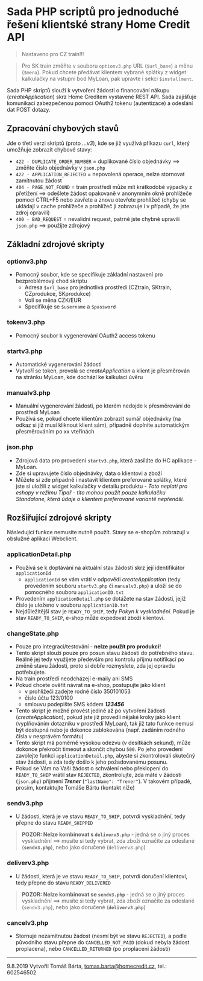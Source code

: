 # Sada PHP scriptů pro jednoduché řešení klientské strany Home Credit API

> Nastaveno pro CZ train!!!

> Pro SK train změňte v souboru `optionv3.php` URL (`$url_base`) a měnu (`$mena`). Pokud chcete předávat klientem vybrané splátky z widget kalkulačky na vstupní bod MyLoan, pak upravte i sekci `$installment`.

Sada PHP skriptů slouží k vytvoření žádosti o financování nákupu (*createApplication*) skrz Home Creditem vystavené REST API. Sada zajišťuje komunikaci zabezpečenou pomocí OAuth2 tokenu (autentizace) a odeslání dat POST dotazy.

## Zpracování chybových stavů
Jde o třetí verzi skriptů (proto *...v3*), kde se již využívá příkazu `curl`, který umožňuje zobrazit chybové stavy:
- `422 - DUPLICATE_ORDER_NUMBER` = duplikované číslo objednávky ==> změňte číslo objednávky v `json.php`
- `422 - APPLICATION_REJECTED` = nepovolená operace, nelze stornovat zamítnutou žádost
- `404 - PAGE_NOT_FOUND` = train prostředí může mít krátkodobé výpadky z přetížení ==> odešlete žádost opakovaně v anonymním okně prohlížeče pomocí CTRL+F5 nebo zavřete a znovu otevřete prohlížeč (chyby se ukládají v cache prohlížeče a prohlížeč ji zobrazuje i v případě, že jste zdroj opravili)
- `400 - BAD_REQUEST` = nevalidní request, patrně jste chybně upravili `json.php` ==> použijte zdrojový

## Základní zdrojové skripty

### optionv3.php
- Pomocný soubor, kde se specifikuje základní nastavení pro bezproblémový chod skriptu
  - Adresa `$url_base` pro jednotlivá prostředí (CZtrain, SKtrain, CZprodukce, SKprodukce)
  - Volí se měna CZK/EUR
  - Specifikuje se `$username` a `$password`

### tokenv3.php
- Pomocný soubor k vygenerování OAuth2 access tokenu

### startv3.php
- Automatické vygenerování žádosti
- Vytvoří se token, provolá se *createApplication* a klient je přesměrován na stránku MyLoan, kde dochází ke kalkulaci úvěru

### manualv3.php
- Manuální vygenerování žádosti, po kterém nedojde k přesměrování do prostředí MyLoan
- Používá se, pokud chcete klientům zobrazit sumář objednávky (na odkaz si již musí kliknout klient sám), případně doplníte automatickým přesměrováním po xx vteřinách

### json.php
- Zdrojová data pro provedení `startv3.php`, která zasíláte do HC aplikace - MyLoan.
- Zde si upravujete číslo objednávky, data o klientovi a zboží
- Můžete si zde případně i nastavit klientem preferované splátky, které jste si uložili z widget kalkulačky v detailu produktu - *Toto neplatí pro eshopy v režimu Tipař - tito mohou použít pouze kalkulačku Standalone, která údaje o klientem preferované variantě nepřenáší.*

## Rozšiřující zdrojové skripty
Následující funkce nemusíte nutně použít. Stavy se e-shopům zobrazují v obslužné aplikaci Webclient.

### applicationDetail.php
- Používá se k doptávání na aktuální stav žádosti skrz její identifikátor `applicationId`
  -  `applicationId` se vám vrátí v odpovědi *createApplication* (tedy provedením souboru `startv3.php` či `manualv3.php`) a uloží se do pomocného souboru `applicationID.txt`  
- Provedením `applicationDetail.php` se dotážete na stav žádosti, jejíž číslo je uloženo v souboru `applicationID.txt`
- Nejdůležitější stav je `READY_TO_SHIP`, tedy *Pokyn k vyskladnění*. Pokud je stav `READY_TO_SHIP`, e-shop může expedovat zboží klientovi.

### changeState.php
- Pouze pro integraci/testování - **nelze použít pro produkci!**
- Tento skript slouží pouze pro posun stavu žádosti do potřebného stavu. Reálně jej tedy využijete především pro kontrolu příjmu notifikací po změně stavu žádosti, proto si dobře rozmyslete, zda jej opravdu potřebujete.
- Na train prostředí neodcházejí e-maily ani SMS
- Pokud chcete ověřit návrat na e-shop, postupujte jako klient
  - v prohlížeči zadejte rodné číslo 350101053
  - číslo účtu 123/0100
  - smlouvu podepište SMS kódem ***123456***
- Tento skript je možné provést jedině až po vytvoření žádosti (*createApplication*), pokud jste již provedli nějaké kroky jako klient (vyplňováním dotazníku v prostředí MyLoan), tak již tato funkce nemusí být dostupná nebo je dokonce zablokována (např. zadáním rodného čísla v nesprávém formátu)
- Tento skript má poměrně vysokou odezvu (v desítkách sekund), může dokonce překročit timeout a skončit chybou `500`. Po jeho provedení zavolejte funkci `applicationDetail.php`, abyste si zkontrolovali skutečný stav žádosti, a zda tedy došlo k jeho požadovanému posunu.
- Pokud se Vám na Vaši žádost o schválení nebo překlopení do `READY_TO_SHIP` vrátil stav `REJECTED`, zkontrolujte, zda máte v žádosti (`json.php`) příjmení ***Trener*** (`"lastName": "Trener"`). V takovém případě, prosím, kontaktujte Tomáše Bártu (kontakt níže)

### sendv3.php
- U žádosti, která je ve stavu `READY_TO_SHIP`, potvrdí vyskladnění, tedy přepne do stavu `READY_SHIPPED`
> **POZOR: Nelze kombinovat s `deliverv3.php`** - jedná se o jiný proces vyskladnění ==> musíte si tedy vybrat, zda zboží označíte za odeslané (**`sendv3.php`**), nebo jako doručené (`deliverv3.php`)

### deliverv3.php
- U žádosti, která je ve stavu `READY_TO_SHIP`, potvrdí doručení klientovi, tedy přepne do stavu `READY_DELIVERED`
> **POZOR: Nelze kombinovat se `sendv3.php`** - jedná se o jiný proces vyskladnění ==> musíte si tedy vybrat, zda zboží označíte za odeslané (`sendv3.php`), nebo jako doručené (**`deliverv3.php`**)

### cancelv3.php
- Stornuje nezamítnutou žádost (nesmí být ve stavu `REJECTED`), a podle původního stavu přepne do `CANCELLED_NOT_PAID` (dokud nebyla žádost proplacena), nebo `CANCELLED_RETURNED` (po proplacení žádosti)


---
9.8.2019 Vytvořil Tomáš Bárta, tomas.barta@homecredit.cz, tel.: 602546502
